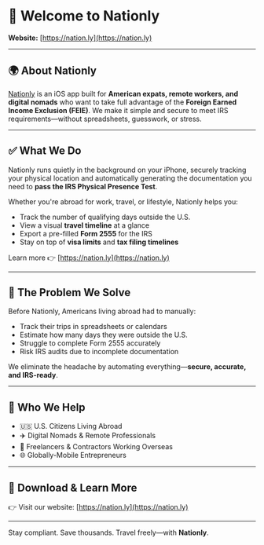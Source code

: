 # 👋 Welcome to Nationly

**Website:** [https://nation.ly](https://nation.ly)

---

## 🌍 About Nationly

[Nationly](https://nation.ly) is an iOS app built for **American expats, remote workers, and digital nomads** who want to take full advantage of the **Foreign Earned Income Exclusion (FEIE)**. We make it simple and secure to meet IRS requirements—without spreadsheets, guesswork, or stress.

---

## ✅ What We Do

Nationly runs quietly in the background on your iPhone, securely tracking your physical location and automatically generating the documentation you need to **pass the IRS Physical Presence Test**.

Whether you're abroad for work, travel, or lifestyle, Nationly helps you:

- Track the number of qualifying days outside the U.S.
- View a visual **travel timeline** at a glance
- Export a pre-filled **Form 2555** for the IRS
- Stay on top of **visa limits** and **tax filing timelines**

Learn more 👉 [https://nation.ly](https://nation.ly)

---

## 🧩 The Problem We Solve

Before Nationly, Americans living abroad had to manually:

- Track their trips in spreadsheets or calendars  
- Estimate how many days they were outside the U.S.  
- Struggle to complete Form 2555 accurately  
- Risk IRS audits due to incomplete documentation  

We eliminate the headache by automating everything—**secure, accurate, and IRS-ready**.

---

## 💼 Who We Help

- 🇺🇸 U.S. Citizens Living Abroad  
- ✈️ Digital Nomads & Remote Professionals  
- 💼 Freelancers & Contractors Working Overseas  
- 🌐 Globally-Mobile Entrepreneurs

---

## 📲 Download & Learn More

👉 Visit our website: [https://nation.ly](https://nation.ly)

---

Stay compliant. Save thousands. Travel freely—with **Nationly**.  

